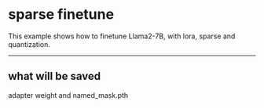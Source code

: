 # sparse finetune

This example shows how to finetune Llama2-7B, with lora, sparse and quantization.

---

## what will be saved

adapter weight and named_mask.pth
